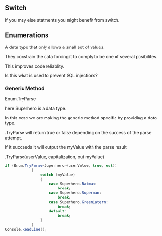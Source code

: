 ## Switch

If you may else statments you might benefit from switch.


## Enumerations

A data type that only allows a small set of values.

They constrain the data forcing it to comply to be one of several posibilites.

This improves code reliablity.

Is this what is used to prevent SQL injections?

### Generic Method
Enum.TryParse<Superhero>

here Superhero is a data type.

In this case we are making the generic method specific by providing a data type.

.TryParse will return true or false depending on the success of the parse attempt.

If it succeeds it will output the myValue  with the parse result

.TryParse(userValue, capitalization, out myValue)

```C#
if (Enum.TryParse<Superhero>(userValue, true, out))
            {
                switch (myValue)
                {
                    case Superhero.Batman:
                        break;
                    case Superhero.Superman:
                        break;
                    case Superhero.GreenLatern:
                        break;
                    default:
                        break;
                }
            }
Console.ReadLine();
```
